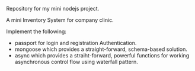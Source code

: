 Repository for my mini nodejs project.

A mini Inventory System for company clinic.

Implement the following:
- passport for login and registration Authentication.
- mongoose which provides a straight-forward, schema-based solution.
- async which provides a straiht-forward, powerful functions for working asynchronous control flow using waterfall pattern.
